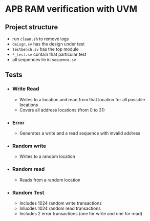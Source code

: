 # APB RAM verification with UVM

## Project structure

- run `clean.sh` to remove logs
- `deisgn.sv` has the design under test
- `testbench.sv` has the top module
- `*_test.sv` contain that particular test
- all sequences lie in `sequence.sv`

## Tests

- ### Write Read
  - Writes to a location and read from that location for all possible locations
  - Covers all address locations (from 0 to 31)
- ### Error
  - Generates a write and a read sequence with invalid address
- ### Random write
  - Writes to a random location
- ### Random read
  - Reads from a random location
- ### Random Test
  - Includes 1024 random write transactions
  - Inlucdes 1024 random read transactions
  - Includes 2 error transactions (one for write and one for read)

